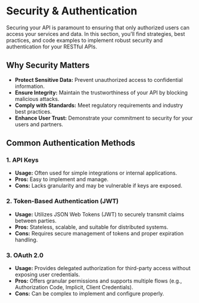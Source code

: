 # Security & Authentication

Securing your API is paramount to ensuring that only authorized users can access your services and data. In this section, you'll find strategies, best practices, and code examples to implement robust security and authentication for your RESTful APIs.

## Why Security Matters

- **Protect Sensitive Data:** Prevent unauthorized access to confidential information.
- **Ensure Integrity:** Maintain the trustworthiness of your API by blocking malicious attacks.
- **Comply with Standards:** Meet regulatory requirements and industry best practices.
- **Enhance User Trust:** Demonstrate your commitment to security for your users and partners.

## Common Authentication Methods

### 1. API Keys
- **Usage:** Often used for simple integrations or internal applications.
- **Pros:** Easy to implement and manage.
- **Cons:** Lacks granularity and may be vulnerable if keys are exposed.

### 2. Token-Based Authentication (JWT)
- **Usage:** Utilizes JSON Web Tokens (JWT) to securely transmit claims between parties.
- **Pros:** Stateless, scalable, and suitable for distributed systems.
- **Cons:** Requires secure management of tokens and proper expiration handling.

### 3. OAuth 2.0
- **Usage:** Provides delegated authorization for third-party access without exposing user credentials.
- **Pros:** Offers granular permissions and supports multiple flows (e.g., Authorization Code, Implicit, Client Credentials).
- **Cons:** Can be complex to implement and configure properly.

